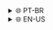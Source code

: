 <details><summary>🌐 PT-BR</summary> <p/>
  <h1> Power-DoS </h1>
  Power-DoS é uma mini ferramenta de Negação de Serviço (DoS). Ela oferece:
  
   * UDP Flooding
   * Multi-threading
   * Um código rápido e compacto
   * Uma interface de texto interativa
   * Ataques configuráveis
     
## Como usar?

Primeiramente, clone ela: <p/>
```sh
git clone https://github.com/Black-Hell-Team/Power-DoS.git
```
Agora, entre no diretório clonado: <p/>
```sh
cd Power-DoS 
```
E então, inicie a ferramenta utilizando python3 (argumentos ainda não são suportados, utilize a interface de texto) <p/>
```sh
python3 powerdos.py 
```
## Aviso:
NÃO cometa crimes com esta ferramenta, eu não me responsabilizo por quaisquer danos causados por ela. Note que esta é uma ferramenta simples, isto significa que sozinha ela difícilmente é capaz de causar algum dano significativo. Use apenas com intuitos educativos e/ou de aprendizado.
</details>
<details><summary>🌐 EN-US</summary>
  <h1> Power-DoS  </h1> <p/>
Power-DoS is a mini Denial Of Service tool. It features:
  
 * UDP Flooding
 * Multi-threading
 * Fast and small code
 * Interactive text interface
 * Configurable attacks

## How to use it?

Firstly, gitclone it: <p/>
```sh
git clone https://github.com/Black-Hell-Team/Power-DoS.git
```
Now, get into the cloned directory: <p/>
```sh
cd Power-DoS 
```
And then, simply start the tool using python3 (arguments are still not supported, use the interactive interface instead) <p/>
```sh
python3 powerdos.py 
```
## Disclaimer:
Do NOT commit any illegal activities with it. I am not responsible for any harm caused using this tool. Note that this is a simple tool that alone is hard to cause any real consequences, use it only with educative/learning purposes.
</details>

